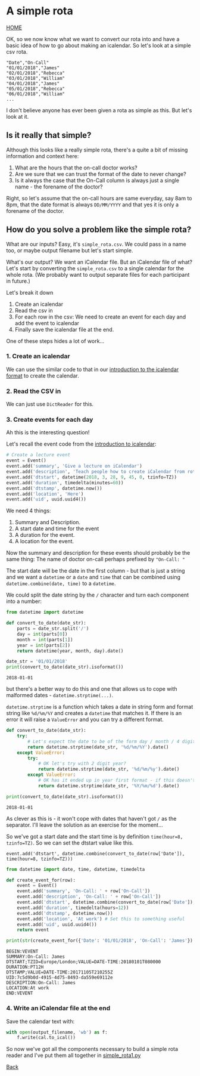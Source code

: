 # A simple rota

[HOME](https://zeripath.github.io/sample-rota-converters)

OK, so we now know what we want to convert our rota into and have a basic idea of how to go about making an icalendar. So let's look at a simple csv rota.

```csv
"Date","On-Call"
"01/01/2018","James"
"02/01/2018","Rebecca"
"03/01/2018","William"
"04/01/2018","James"
"05/01/2018","Rebecca"
"06/01/2018","William"
...
```

I don't believe anyone has ever been given a rota as simple as this. But let's look at it.

## Is it really that simple?

Although this looks like a really simple rota, there's a quite a bit of missing information and context here:

1. What are the hours that the on-call doctor works?
2. Are we sure that we can trust the format of the date to never change?
3. Is it always the case that the On-Call column is always just a single name - the forename of the doctor?

Right, so let's assume that the on-call hours are same everyday, say 8am to 8pm, that the date format is always `DD/MM/YYYY` and that yes it is only a forename of the doctor.

## How do you solve a problem like the simple rota?

What are our inputs? Easy, it's `simple_rota.csv`. We could pass in a name too, or maybe output filename but let's start simple.

What's our output? We want an iCalendar file. But an iCalendar file of what? Let's start by converting the `simple_rota.csv` to a single calendar for the whole rota. (We probably want to output separate files for each participant in future.)

Let's break it down

1. Create an icalendar
2. Read the csv in
3. For each row in the csv: We need to create an event for each day and add the event to icalendar
4. Finally save the icalendar file at the end.

One of these steps hides a lot of work...

### 1. Create an icalendar
We can use the similar code to that in our [introduction to the icalendar format](../icalendar) to create the calendar.

### 2. Read the CSV in
We can just use `DictReader` for this.

### 3. Create events for each day
Ah this is the interesting question!

Let's recall the event code from the [introduction to icalendar](../icalendar):

```python
# Create a lecture event
event = Event()
event.add('summary', 'Give a lecture on iCalendar')
event.add('description', 'Teach people how to create iCalendar from rotas')
event.add('dtstart', datetime(2018, 3, 28, 9, 45, 0, tzinfo=TZ))
event.add('duration', timedelta(minutes=60))
event.add('dtstamp', datetime.now())
event.add('location', 'Here')
event.add('uid', uuid.uuid4())
```

We need 4 things:

1. Summary and Description.
2. A start date and time for the event
3. A duration for the event.
4. A location for the event.

Now the summary and description for these events should probably be the same thing: The name of doctor on-call perhaps prefixed by `"On-Call: "`

The start date will be the date in the first column - but that is just a string and we want a `datetime` or a `date` and `time` that can be combined using `datetime.combine(date, time)` to a `datetime`.

We could split the date string by the `/` character and turn each component into a number:


```python
from datetime import datetime

def convert_to_date(date_str):
    parts = date_str.split('/')
    day = int(parts[0])
    month = int(parts[1])
    year = int(parts[2])
    return datetime(year, month, day).date()

date_str = '01/01/2018'
print(convert_to_date(date_str).isoformat())
```

    2018-01-01


but there's a better way to do this and one that allows us to cope with malformed dates - `datetime.strptime(...)`.

`datetime.strptime` is a function which takes a date in string form and format string like `%d/%m/%Y` and creates a `datetime` that matches it. If there is an error it will raise a `ValueError` and you can try a different format.


```python
def convert_to_date(date_str):
    try:
        # Let's expect the date to be of the form day / month / 4 digit year
        return datetime.strptime(date_str, '%d/%m/%Y').date()
    except ValueError:
        try:
            # OK let's try with 2 digit year?
            return datetime.strptime(date_str, '%d/%m/%y').date()
        except ValueError:
            # OK has it ended up in year first format - if this doesn't work we should fail
            return datetime.strptime(date_str, '%Y/%m/%d').date()

print(convert_to_date(date_str).isoformat())
```

    2018-01-01


As clever as this is - it won't cope with dates that haven't got `/` as the separator. I'll leave the solution as an exercise for the moment...

So we've got a start date and the start time is by definition `time(hour=8, tzinfo=TZ)`. So we can set the dtstart value like this.

`event.add('dtstart', datetime.combine(convert_to_date(row['Date']), time(hour=8, tzinfo=TZ)))`



```python
from datetime import date, time, datetime, timedelta

def create_event_for(row):
    event = Event()
    event.add('summary', 'On-Call: ' + row['On-Call'])
    event.add('description', 'On-Call: ' + row['On-Call'])
    event.add('dtstart', datetime.combine(convert_to_date(row['Date']), time(hour=8, tzinfo=TZ)))
    event.add('duration', timedelta(hours=12))
    event.add('dtstamp', datetime.now())
    event.add('location', 'At work') # Set this to something useful
    event.add('uid', uuid.uuid4())
    return event

print(str(create_event_for({'Date': '01/01/2018', 'On-Call': 'James'}).to_ical(), 'utf-8'))
```

    BEGIN:VEVENT
    SUMMARY:On-Call: James
    DTSTART;TZID=Europe/London;VALUE=DATE-TIME:20180101T080000
    DURATION:PT12H
    DTSTAMP;VALUE=DATE-TIME:20171105T210255Z
    UID:7c5d9b0d-4915-4d75-8493-da559e69112e
    DESCRIPTION:On-Call: James
    LOCATION:At work
    END:VEVENT



### 4. Write an iCalendar file at the end
Save the calendar text with:
```python
with open(output_filename, 'wb') as f:
    f.write(cal.to_ical())
```

So now we've got all the components necessary to build a simple rota reader and I've put them all together in [simple_rota1.py](simple_rota1.py)

[Back](../README)
